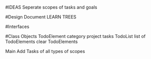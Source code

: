 #IDEAS
Seperate scopes of tasks and goals

#Design Document
LEARN TREES

#Interfaces

#Class Objects
TodoElement
  category
  project
  tasks
TodoList
  list of TodoElements
  clear TodoElements

Main
  Add Tasks of all types of scopes
